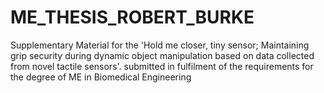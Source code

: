 # ME_THESIS_ROBERT_BURKE
 Supplementary Material for the 'Hold me closer, tiny sensor; Maintaining grip security during dynamic object manipulation based on data collected from novel tactile sensors'. submitted in fulfilment of the requirements for the degree of ME in Biomedical Engineering
